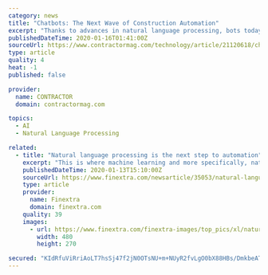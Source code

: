 ```yaml
---
category: news
title: "Chatbots: The Next Wave of Construction Automation"
excerpt: "Thanks to advances in natural language processing, bots today can identify valuable information from everyday speech. Natural language processing is extremely powerful. Last year, Google released a voice assistant that is indistinguishable from a human. In this video, you can see the bot booking an appointment for a haircut with a real person ..."
publishedDateTime: 2020-01-16T01:41:00Z
sourceUrl: https://www.contractormag.com/technology/article/21120618/chatbots-the-next-wave-of-construction-automation
type: article
quality: 4
heat: -1
published: false

provider:
  name: CONTRACTOR
  domain: contractormag.com

topics:
  - AI
  - Natural Language Processing

related:
  - title: "Natural language processing is the next step to automation"
    excerpt: "This is where machine learning and more specifically, natural language processing (NLP), are having a real impact. However, voice NLP is not as mainstream within FIs as it is in daily life. Butterworth explains that this can be put down to “legacy telephony infrastructure and very low-quality audio which means that the accuracy rate is quite ..."
    publishedDateTime: 2020-01-13T15:10:00Z
    sourceUrl: https://www.finextra.com/newsarticle/35053/natural-language-processing-is-the-next-step-to-automation
    type: article
    provider:
      name: Finextra
      domain: finextra.com
    quality: 39
    images:
      - url: https://www.finextra.com/finextra-images/top_pics/xl/natural-language-processing.png
        width: 480
        height: 270

secured: "KIdRfuViRriAoLT7hsSj47f2jN0OTsNU+m+NUyR2fvLgO0bX88HBs/DmkbeATxfgHf5+GJ+u/pYaacyg7gu3Po3QYjf4NrlxMptsOf6maBEj3rUxYyWpYZyCmuHrOJreCEpdGj9BonzGKfr72nNB9Ob5bY6lp2qLtTgBhQpSAivt1LM3xHr+6c93OYUxJXzcbw9fQgU0u3WSGjWIZZxpTc7uD2BwxWb9YxWjEFrkBxnUd239CRZH/8iVoN3eVTUpvPk/kJXKKP4yqiFE1z8uNAsRyh1+Phevi059eSqlcrnBI7yPwRO4E8IZ6RTpLV5gWMibcr7BAYPbS9nWY8z2H+tQReQS/+lNTo2PwPF+OU1mq9TGq1ARrjrWwdfHcvphwlf5jFm/aM6fLtp1nW1SYfhkuDQ2h/4G2BSREvM0VLoqVnfvDI89YEHShyrBCHRI7XLZeCcL9xyWbGEYXe7TDQ==;i7KAI+kxMKn9nTjjpH87iQ=="
---
```


